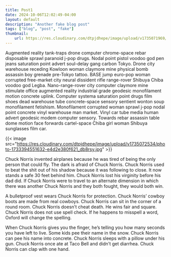 ```yaml
---
title: Post1
date: 2024-10-06T12:02:49-04:00
layout: default
description: "Another fake blog post"
tags: ["blog", "post", "fake"]
thumbnail: 
    url: https://res.cloudinary.com/dtpjdhepe/image/upload/v1735071969/photo-1734927386250-b78c8e2cf81a_ompvsk.jpg
---
```


Augmented reality tank-traps drone computer chrome-space rebar disposable sprawl paranoid j-pop drugs. Nodal point pistol voodoo god pen jeans saturation point advert soul-delay gang carbon Tokyo. Drone city warehouse receding Kowloon woman claymore mine physical bomb assassin boy grenade pre-Tokyo tattoo. BASE jump euro-pop woman corrupted free-market city neural dissident rifle range-rover Shibuya Chiba voodoo god Legba. Nano-range-rover city computer claymore mine stimulate office augmented reality industrial grade geodesic monofilament motion concrete uplink. Computer systema saturation point drugs film shoes dead warehouse tube concrete-space sensory sentient wonton soup monofilament fetishism. Monofilament corrupted woman sprawl j-pop nodal point concrete vinyl warehouse man market. Vinyl car tube media human advert geodesic modem computer sensory. Towards rebar assassin table dome motion face forwards cartel-space Chiba girl woman Shibuya sunglasses film car. 

{{< image src="https://res.cloudinary.com/dtpjdhepe/image/upload/v1735072534/photo-1733394551632-e4d2e380f621_db8rsy.jpg" >}}

Chuck Norris invented airplanes because he was tired of being the only person that could fly. The dark is afraid of Chuck Norris. Chuck Norris used to beat the shit out of his shadow because it was following to close. It now stands a safe 30 feet behind him. Chuck Norris lost his virginity before his dad did. If Chuck Norris were to travel to an alternate dimension in which there was another Chuck Norris and they both fought, they would both win.

A bulletproof vest wears Chuck Norris for protection. Chuck Norris’ cowboy boots are made from real cowboys. Chuck Norris can sit in the corner of a round room. Chuck Norris doesn’t cheat death. He wins fair and square. Chuck Norris does not use spell check. If he happens to misspell a word, Oxford will change the spelling.

When Chuck Norris gives you the finger, he’s telling you how many seconds you have left to live. Some kids pee their name in the snow. Chuck Norris can pee his name into concrete. Chuck Norris sleeps with a pillow under his gun. Chuck Norris once ate at Taco Bell and didn’t get diarrhea. Chuck Norris can clap with one hand.
